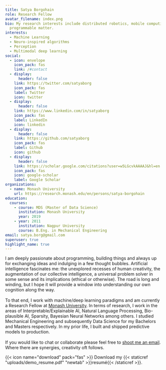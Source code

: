 ```yaml
---
title: Satya Borgohain
role: Research Fellow
avatar_filename: index.png
bio: My research interests include distributed robotics, mobile computing and
  programmable matter.
interests:
  - Machine Learning
  - Neuro-inspired algorithms
  - Perception
  - Multimodal deep learning
social:
  - icon: envelope
    icon_pack: fas
    link: /#contact
  - display:
      header: false
    link: https://twitter.com/satyaborg
    icon_pack: fas
    label: Twitter
    icon: twitter
  - display:
      header: false
    link: https://www.linkedin.com/in/satyaborg
    icon_pack: fas
    label: LinkedIn
    icon: linkedin
  - display:
      header: false
    link: https://github.com/satyaborg
    icon_pack: fas
    label: Github
    icon: github
  - display:
      header: false
    link: https://scholar.google.com/citations?user=w5LGcvkAAAAJ&hl=en
    icon_pack: fas
    icon: google-scholar
    label: Google Scholar
organizations:
  - name: Monash University
    url: https://research.monash.edu/en/persons/satya-borgohain
education:
  courses:
    - course: MDS (Master of Data Science)
      institution: Monash University
      year: 2019
    - year: 2011
      institution: Nagpur University
      course: B.Eng. in Mechanical Engineering
email: satya.borg@gmail.com
superuser: true
highlight_name: true
---
```

I am deeply passionate about programming, building things and always up for exchanging ideas and indulging in a few thought bubbles. Artificial intelligence fascinates me: the unexplored recesses of human creativity, the augmentation of our collective intelligence, a universal problem solver in some sense and its implications (ethical or otherwise). The road is long and winding, but I hope it will provide a window into understanding our own cognition along the way.\
\
To that end, I work with machine/deep learning paradigms and am currently a Research Fellow at [Monash University](https://research.monash.edu/en/persons/satya-borgohain). In terms of research, I work in the areas of Interpretable/Explainable AI, Natural Language Processing, Bio-plausible AI, Sparsity, Bayesian Neural Networks among others. I studied Mechanical Engineering and subsequently Data Science for my Bachelors and Masters respectively. In my prior life, I built and shipped predictive models to production.\
\
If you would like to chat or collaborate please feel free to [shoot me an email](mailto:satya.borg@gmail.com). Where there are synergies, creativity oft follows.

{{< icon name="download" pack="fas" >}} Download my {{< staticref "uploads/demo_resume.pdf" "newtab" >}}resumé{{< /staticref >}}.
